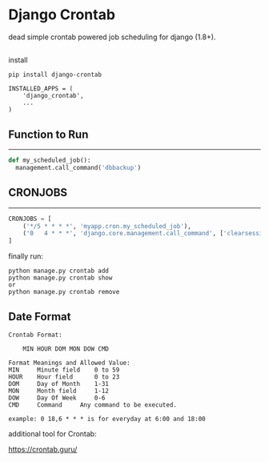 # Django Crontab

dead simple crontab powered job scheduling for django (1.8+).

## 

install

```
pip install django-crontab

INSTALLED_APPS = (
    'django_crontab',
    ...
)
```

## Function to Run

---

```python
def my_scheduled_job():
  management.call_command('dbbackup')
```

## CRONJOBS

---

```python
CRONJOBS = [
    ('*/5 * * * *', 'myapp.cron.my_scheduled_job'),
    ('0   4 * * *', 'django.core.management.call_command', ['clearsessions']), #this is a command
]
```

finally run:

```
python manage.py crontab add
python manage.py crontab show
or
python manage.py crontab remove
```

## Date Format

```
Crontab Format:

    MIN HOUR DOM MON DOW CMD

Format Meanings and Allowed Value:
MIN     Minute field    0 to 59
HOUR    Hour field      0 to 23
DOM     Day of Month    1-31
MON     Month field     1-12
DOW     Day Of Week     0-6
CMD     Command     Any command to be executed.

example: 0 18,6 * * * is for everyday at 6:00 and 18:00
```

additional tool for Crontab:

https://crontab.guru/